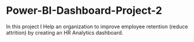 # Power-BI-Dashboard-Project-2
In this project I Help an organization to improve employee retention
(reduce attrition) by creating an HR Analytics dashboard.
